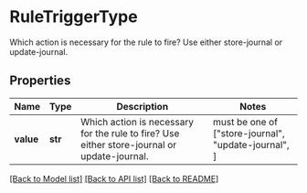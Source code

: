 # RuleTriggerType

Which action is necessary for the rule to fire? Use either store-journal or update-journal.

## Properties
Name | Type | Description | Notes
------------ | ------------- | ------------- | -------------
**value** | **str** | Which action is necessary for the rule to fire? Use either store-journal or update-journal. |  must be one of ["store-journal", "update-journal", ]

[[Back to Model list]](../README.md#documentation-for-models) [[Back to API list]](../README.md#documentation-for-api-endpoints) [[Back to README]](../README.md)


